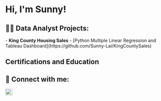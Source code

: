 <h1>Hi, I'm Sunny! <br/>

<h2>👨‍💻 Data Analyst Projects:</h2>
- <b>King County Housing Sales</b>
  - [Python Multiple Linear Regression and Tableau Dashboard](https://github.com/Sunny-Lai/KingCountySales)

<h2>Certifications and Education</h2>

<h2> 🤳 Connect with me:</h2>

[<img align="left" alt="JoshMadakor | LinkedIn" width="22px" src="https://cdn.jsdelivr.net/npm/simple-icons@v3/icons/linkedin.svg" />][linkedin]

[twitter]: https://twitter.com/joshmadakor
[youtube]: https://www.youtube.com/c/joshmadakor
[instagram]: https://www.instagram.com/joshmadakor/
[linkedin]: https://linkedin.com/in/joshmadakor

<!--
**joshmadakor1/joshmadakor1** is a ✨ _special_ ✨ repository because its `README.md` (this file) appears on your GitHub profile.
.
-->
